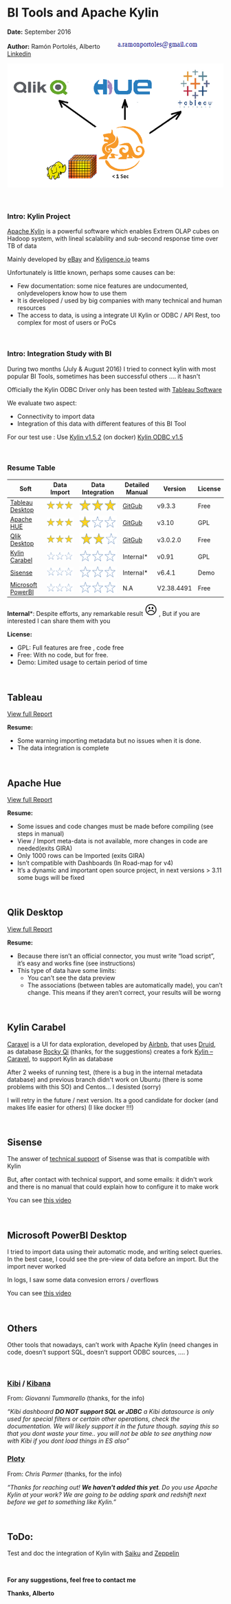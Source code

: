 # BI Tools and Apache Kylin

**Date:** September 2016

**Author:** Ramón Portolés, Alberto &nbsp;&nbsp;&nbsp;&nbsp;&nbsp;&nbsp;&nbsp;&nbsp; ![alt text](./Images/00.png)  &nbsp;&nbsp;&nbsp;&nbsp;&nbsp;&nbsp;&nbsp;&nbsp; [Linkedin](https://www.linkedin.com/in/alberto-ramon-portoles-a02b523b "My Linkedin") 

<p align="center">
  <img src=./Images/01.png />
</p>

&nbsp;
&nbsp;
### Intro: Kylin Project
[Apache Kylin](http://kylin.apache.org/) is a powerful software which enables Extrem OLAP cubes on Hadoop system, with lineal scalability and sub-second response time over TB of data

Mainly developed by [eBay](http://www.ebay.com/) and [Kyligence.io](http://kyligence.io/?lang=en) teams

Unfortunately is  little known, perhaps some causes can be:

+ Few documentation: some nice features are undocumented, onlydevelopers know how to use them 
+ It is developed / used by big companies with many technical and human resources
+ The access to data, is using a integrate UI Kylin or ODBC / API Rest, too complex for most of users or PoCs

&nbsp;
### Intro: Integration Study with BI
During two months (July & August 2016) I tried to connect kylin with most popular BI Tools, sometimes has been successful others .... it hasn't

Officially the Kylin ODBC Driver only has been tested with [Tableau Software](http://www.tableau.com/)

We evaluate two aspect: 
+ Connectivity to import data
+ Integration of this data with different features of this BI Tool

For our test use : Use [Kylin v1.5.2](http://kylin.apache.org/download/) (on docker) [Kylin ODBC v1.5](http://kylin.apache.org/docs15/tutorial/odbc.html)

&nbsp;
### Resume Table
Soft | Data Import | Data Integration | Detailed Manual | Version | License
--- | --- | --- | --- | --- | ---
[Tableau Desktop](http://www.tableau.com/products/desktop/download) | ![alt text](./Images/S3.png) | ![alt text](./Images/S3.png) | [GitGub](https://github.com/albertoRamon/Kylin/tree/master/KylinWithTableau) | v9.3.3 | Free
[Apache HUE](http://gethue.com/) | ![alt text](./Images/S3.png) | ![alt text](./Images/S1.png) | [GitGub](https://github.com/albertoRamon/Kylin/tree/master/KylinWithHue) | v3.10 | GPL 
[Qlik Desktop](http://www.qlik.com/us/products/qlik-sense/desktop) | ![alt text](./Images/S3.png) | ![alt text](./Images/S2.png) | [GitGub](https://github.com/albertoRamon/Kylin/tree/master/KylinWithQlik) | v3.0.2.0 | Free
[Kylin Carabel](https://github.com/rocky1001/caravel) | ![alt text](./Images/S0.png) | ![alt text](./Images/S0.png) | Internal* | v0.91 | GPL
[Sisense](https://www.sisense.com/) | ![alt text](./Images/S0.png) | ![alt text](./Images/S0.png) | Internal* | v6.4.1 | Demo
[Microsoft PowerBI](https://powerbi.microsoft.com/en-us/) | ![alt text](./Images/S0.png) | ![alt text](./Images/S0.png) | N.A | V2.38.4491 | Free


**Internal***:  Despite efforts, any remarkable result ![alt text](./Images/02.png) , But if you are interested I can share them with you

**License:**
+ GPL: Full features are free , code free
+ Free: With no code, but for free. 
+ Demo: Limited usage to certain period of time

&nbsp;
## Tableau
[View full Report](https://github.com/albertoRamon/Kylin/tree/master/KylinWithTableau)

**Resume:**
+ Some warning importing metadata but no issues when it is done.
+ The data integration is complete

&nbsp;
## Apache Hue
[View full Report](https://github.com/albertoRamon/Kylin/tree/master/KylinWithHue)

**Resume:**
+ Some issues and code changes must be made before compiling (see steps in manual)
+ View / Import meta-data is not available, more changes in code are needed(exits GIRA)
+ Only 1000 rows  can be Imported (exits GIRA)
+ Isn’t compatible with Dashboards (In Road-map for v4)
+ It’s a dynamic and important open source project, in next versions > 3.11 some bugs will be fixed

&nbsp;
## Qlik Desktop
[View full Report](https://github.com/albertoRamon/Kylin/tree/master/KylinWithQlik)

**Resume:**
+ Because there isn’t an official connector, you must write “load script”, it’s easy and works fine (see instructions)
+ This type of data have some limits:
  + You can't see the data preview
  + The associations (between tables are automatically made), you can’t change. This means if they aren’t correct, your results will be worng

&nbsp;
## Kylin Carabel
[Caravel](https://github.com/airbnb/caravel) is a UI for data exploration, developed by [Airbnb](https://www.airbnb.com/),  that uses  [Druid](http://druid.io/), as database
[Rocky Qi](https://github.com/rocky1001?tab=overview&from=2016-08-01&to=2016-08-31&utf8=%E2%9C%93) (thanks, for the suggestions) creates a fork [Kylin – Caravel](https://github.com/rocky1001/caravel), to support Kylin as database 

After 2 weeks of running test, (there is a bug in the internal metadata database) and previous branch didn't work on Ubuntu (there is some problems with this SO) and Centos… I desisted (sorry)

I will retry in the future / next version.  Its a good candidate for docker  (and makes life easier for others) (I like docker !!!)

&nbsp;
## Sisense
The answer of [technical support](https://support.sisense.com/requests/31921) of Sisense was that is compatible with Kylin

But, after contact with technical support, and some emails: it didn't work and there is no manual that could explain how to configure it to make work

You can see [this video](https://www.youtube.com/watch?v=BlDNKiIkdeo)

&nbsp;
## Microsoft PowerBI Desktop
I tried to import data using their automatic mode, and writing select queries. In the best case, I could see the pre-view of data before an import. But the import never worked

In logs, I saw some data convesion errors / overflows

You can see [this video](https://www.youtube.com/watch?v=v9of5N3TcTw)

&nbsp;
&nbsp;
## Others
Other tools that nowadays, can’t work with Apache Kylin (need changes in code, doesn’t support SQL, doesn’t support ODBC sources, .... )

&nbsp;
### [Kibi](https://siren.solutions/kibi/) / [Kibana](https://www.elastic.co/products/kibana)
From: *Giovanni Tummarello* (thanks, for the info)

*“Kibi dashboard **DO NOT support SQL or JDBC** a Kibi datasource is only used for special filters or certain other operations, check the documentation. We will likely support it in the future though.
saying this so that you dont waste your time.. you will not be able to see anything now with Kibi if you dont load things in ES also”*

### [Ploty](https://plot.ly/)
From: *Chris Parmer* (thanks, for the info)

*“Thanks for reaching out! **We haven't added this yet**. Do you use Apache Kylin at your work? We are going to be adding spark and redshift next before we get to something like Kylin.”*

&nbsp;
## ToDo:
Test and doc the integration of Kylin with [Saiku](http://www.meteorite.bi/products/saiku) and [Zeppelin](https://github.com/apache/zeppelin/tree/master/kylin)

&nbsp;
&nbsp;

**For any suggestions, feel free to contact me**

**Thanks, Alberto**
